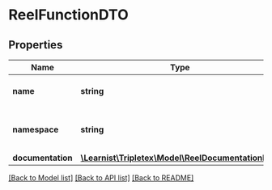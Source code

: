 # ReelFunctionDTO

## Properties
Name | Type | Description | Notes
------------ | ------------- | ------------- | -------------
**name** | **string** | The name of the function | [optional] 
**namespace** | **string** | The domain namespace of the function | [optional] 
**documentation** | [**\Learnist\Tripletex\Model\ReelDocumentationDTO**](ReelDocumentationDTO.md) |  | [optional] 

[[Back to Model list]](../../README.md#documentation-for-models) [[Back to API list]](../../README.md#documentation-for-api-endpoints) [[Back to README]](../../README.md)


